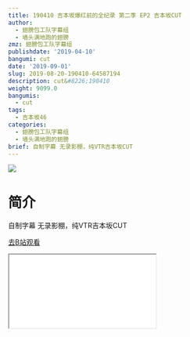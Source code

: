 ```yaml
---
title: 190410 吉本坂爆红前的全纪录 第二季 EP2 吉本坂CUT
author:
  - 翅膀包工队字幕组
  - 墙头满地跑的翅膀
zmz: 翅膀包工队字幕组
publishdate: '2019-04-10'
bangumi: cut
date: '2019-09-01'
slug: 2019-08-20-190410-64587194
description: cut&#8226;190410
weight: 9099.0
bangumis:
  - cut
tags:
  - 吉本坂46
categories:
  - 翅膀包工队字幕组
  - 墙头满地跑的翅膀
brief: 自制字幕 无录影棚，纯VTR吉本坂CUT
---
```

![](https://raw.githubusercontent.com/tcgriffith/owaraisite/master/static/tmpimg/42d720eb2b219eccba38c7ff4ff72bb3ee0c97f7.jpg.480.jpg)
# 简介  
自制字幕
无录影棚，纯VTR吉本坂CUT  

[去B站观看](https://www.bilibili.com/video/av64587194/)
<div class ="resp-container"><iframe class="testiframe" src="//player.bilibili.com/player.html?aid=64587194"", scrolling="no", allowfullscreen="true" > </iframe></div> 
